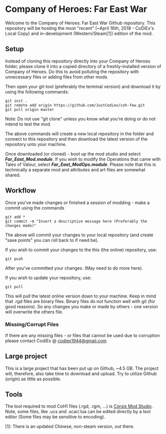 # Company of Heroes: Far East War
Welcome to the Company of Heroes: Far East War Github repository. This repository will be hosting the most "recent" (~April 16th, 2018 - CoDiEx's Local Copy) and in-development (Western/Steam[1]) edition of the mod.

## Setup
Instead of cloning this repository directly into your Company of Heroes folder, please clone it into a copied directory of a freshly-installed version of Company of Heroes. Do this to avoid polluting the repository with unnecessary files or adding files from other mods.

Then open your git-tool (preferably the terminal version) and download it by using the following commands:
```
git init .
git remote add origin https://github.com/JustCodiex/coh-few.git
git pull origin master
```
Note: Do not use "git clone" unless you know what you're doing or do not intend to test the mod. 

The above commands will create a new local repository in the folder and connect to this repository and then download the latest version of the repository unto your machine.

Once downloaded (or cloned) - boot up the mod studio and select ***Far_East_Mod.module***. If you wish to modify the Operations that came with Tales of Valour, select ***Far_East_ModOps.module***. Please note that this is technically a separate mod and attributes and art files are somewhat shared.

## Workflow
Once you've made changes or finished a session of modding - make a commit using the commands
```
git add *
git commit -m "Insert a descriptive message here (Preferably the changes made)"
```
The above will commit your changes to your local repository (and create "save points" you can roll back to if need be).

If you wish to commit your changes to the this (the online) repository, use:
```
git push
```
After you've committed your changes. (May need to do more here).

If you wish to update your repository, use:
```
git pull
```
This will pull the latest online version down to your machine. Keep in mind that .rgd files are binary files. Binary files do not function well with git (for good reasons). So any changes you make or made by others - one version will overwrite the others file.

### Missing/Corrupt Files
If there are any missing files - or files that cannot be used due to corruption please contact CodiEx @ codiex1944@gmail.com

## Large project
This is a large project that has been put up on Github, ~4.5 GB. The project will, therefore, also take time to download and upload. Try to utilize Github (origin) as little as possible.

## Tools
The tool required to mod CoH1 files (.rgd, .rgm, ...) is [Corsix Mod Studio](http://modstudio.corsix.org/). Note, some files, like .ucs and .scar/.lua can be edited directly by a text editor (Some files may be sensitive to encoding).

[1]: There is an updated Chinese, non-steam version, out there.
